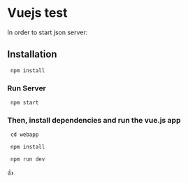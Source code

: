 # Vuejs test

In order to start json server:

## Installation

```
 npm install
```

### Run Server

```
 npm start
```


### Then, install dependencies and run the vue.js app

```
 cd webapp
```

```
 npm install
```

```
 npm run dev
```

:thumbsup: